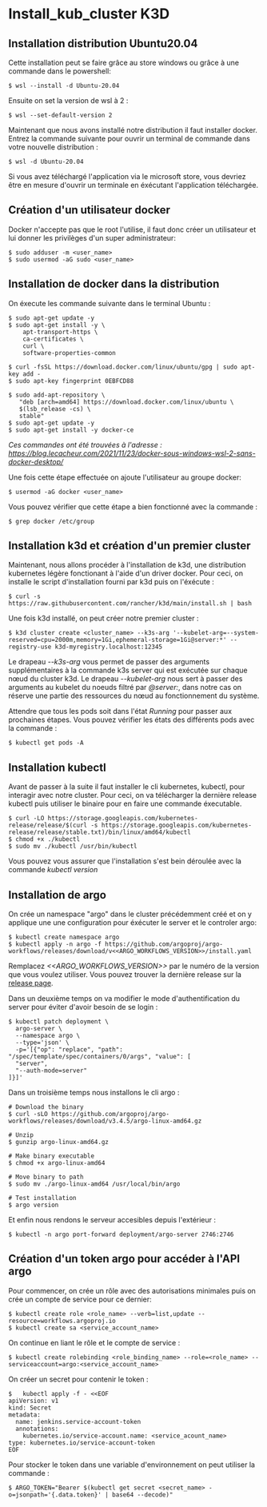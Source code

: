 # Install_kub_cluster K3D

## Installation distribution Ubuntu20.04

Cette installation peut se faire grâce au store windows ou grâce à une commande dans le powershell:

```
$ wsl --install -d Ubuntu-20.04
```

Ensuite on set la version de wsl à 2 : 

```
$ wsl --set-default-version 2
```

Maintenant que nous avons installé notre distribution il faut installer docker. Entrez la commande suivante pour ouvrir un terminal de commande dans votre nouvelle distribution :

```
$ wsl -d Ubuntu-20.04
```

Si vous avez téléchargé l'application via le microsoft store, vous devriez être en mesure d'ouvrir un terminale en éxécutant l'application téléchargée.


## Création d'un utilisateur docker
Docker n'accepte pas que le root l'utilise, il faut donc créer un utilisateur et lui donner les privilèges d'un super administrateur:

```
$ sudo adduser -m <user_name>
$ sudo usermod -aG sudo <user_name>
```

## Installation de docker dans la distribution

On éxecute les commande suivante dans le terminal Ubuntu :

```
$ sudo apt-get update -y
$ sudo apt-get install -y \
    apt-transport-https \
    ca-certificates \
    curl \
    software-properties-common
 
$ curl -fsSL https://download.docker.com/linux/ubuntu/gpg | sudo apt-key add -
$ sudo apt-key fingerprint 0EBFCD88
 
$ sudo add-apt-repository \
   "deb [arch=amd64] https://download.docker.com/linux/ubuntu \
   $(lsb_release -cs) \
   stable"
$ sudo apt-get update -y
$ sudo apt-get install -y docker-ce
```
*Ces commandes ont été trouvées à l'adresse : https://blog.lecacheur.com/2021/11/23/docker-sous-windows-wsl-2-sans-docker-desktop/*

Une fois cette étape effectuée on ajoute l'utilisateur au groupe docker:

```
$ usermod -aG docker <user_name>
```

Vous pouvez vérifier que cette étape a bien fonctionné avec la commande :

```
$ grep docker /etc/group
```
## Installation k3d et création d'un premier cluster
Maintenant, nous allons procéder à l'installation de k3d, une distribution kubernetes légère fonctionant à l'aide d'un driver docker. Pour ceci, on installe le script d'installation fourni par k3d puis on l'éxécute :

```
$ curl -s https://raw.githubusercontent.com/rancher/k3d/main/install.sh | bash
```

Une fois k3d installé, on peut créer notre premier cluster : 

```
$ k3d cluster create <cluster_name> --k3s-arg '--kubelet-arg=--system-reserved=cpu=2000m,memory=1Gi,ephemeral-storage=1Gi@server:*' --registry-use k3d-myregistry.localhost:12345
```

Le drapeau *--k3s-arg* vous permet de passer des arguments supplémentaires à la commande k3s server qui est exécutée sur chaque nœud du cluster k3d. Le drapeau *--kubelet-arg* nous sert à passer des arguments au  kubelet du noeuds filtré par *@server:*, dans notre cas on réserve une partie des ressources du nœud au fonctionnement du système.

Attendre que tous les pods soit dans l'état *Running* pour passer aux prochaines étapes. Vous pouvez vérifier les états des différents pods avec la commande :

```
$ kubectl get pods -A
```

## Installation kubectl
Avant de passer à la suite il faut installer le cli kubernetes, kubectl, pour interagir avec notre cluster. Pour ceci, on va télécharger la dernière release kubectl puis utiliser le binaire pour en faire une commande éxecutable.

```
$ curl -LO https://storage.googleapis.com/kubernetes-release/release/$(curl -s https://storage.googleapis.com/kubernetes-release/release/stable.txt)/bin/linux/amd64/kubectl
$ chmod +x ./kubectl
$ sudo mv ./kubectl /usr/bin/kubectl
```

Vous pouvez vous assurer que l'installation s'est bein déroulée avec la commande *kubectl version*

## Installation de argo
On crée un namespace "argo" dans le cluster précédemment créé et on y applique une une configuration pour éxécuter le server et le controler argo:

```
$ kubectl create namespace argo
$ kubectl apply -n argo -f https://github.com/argoproj/argo-workflows/releases/download/v<<ARGO_WORKFLOWS_VERSION>>/install.yaml
```

Remplacez *<<ARGO_WORKFLOWS_VERSION>>* par le numéro de la version que vous voulez utiliser. Vous pouvez trouver la dernière release sur la [release page](https://github.com/argoproj/argo-workflows/releases/latest). 

Dans un deuxième temps on va modifier le mode d'authentification du server pour éviter d'avoir besoin de se login :

```
$ kubectl patch deployment \
  argo-server \
  --namespace argo \
  --type='json' \
  -p='[{"op": "replace", "path": "/spec/template/spec/containers/0/args", "value": [
  "server",
  "--auth-mode=server"
]}]'
```

Dans un troisième temps nous installons le cli argo :

```
# Download the binary
$ curl -sLO https://github.com/argoproj/argo-workflows/releases/download/v3.4.5/argo-linux-amd64.gz

# Unzip
$ gunzip argo-linux-amd64.gz

# Make binary executable
$ chmod +x argo-linux-amd64

# Move binary to path
$ sudo mv ./argo-linux-amd64 /usr/local/bin/argo

# Test installation
$ argo version
```

Et enfin nous rendons le serveur accesibles depuis l'extérieur : 

```
$ kubectl -n argo port-forward deployment/argo-server 2746:2746
```

## Création d'un token argo pour accéder à l'API argo

Pour commencer, on crée un rôle avec des autorisations minimales puis on crée un compte de service pour ce dernier:

```
$ kubectl create role <role_name> --verb=list,update --resource=workflows.argoproj.io 
$ kubectl create sa <service_account_name>
```

On continue en liant le rôle et le compte de service :

```
$ kubectl create rolebinding <role_binding_name> --role=<role_name> --serviceaccount=argo:<service_account_name>
```

On créer un secret pour contenir le token :

```
$   kubectl apply -f - <<EOF
apiVersion: v1
kind: Secret
metadata:
  name: jenkins.service-account-token
  annotations:
    kubernetes.io/service-account.name: <service_acount_name>
type: kubernetes.io/service-account-token
EOF
```

Pour stocker le token dans une variable d'environnement on peut utiliser la commande :

```
$ ARGO_TOKEN="Bearer $(kubectl get secret <secret_name> -o=jsonpath='{.data.token}' | base64 --decode)"
```
